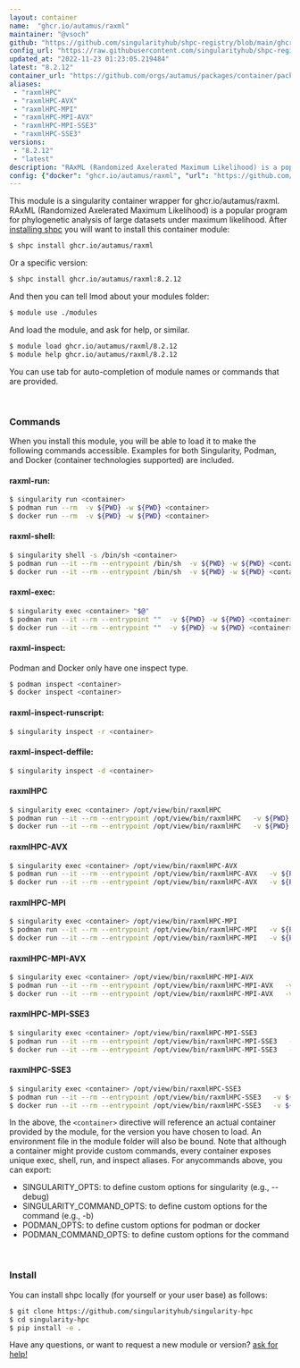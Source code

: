 ```yaml
---
layout: container
name:  "ghcr.io/autamus/raxml"
maintainer: "@vsoch"
github: "https://github.com/singularityhub/shpc-registry/blob/main/ghcr.io/autamus/raxml/container.yaml"
config_url: "https://raw.githubusercontent.com/singularityhub/shpc-registry/main/ghcr.io/autamus/raxml/container.yaml"
updated_at: "2022-11-23 01:23:05.219484"
latest: "8.2.12"
container_url: "https://github.com/orgs/autamus/packages/container/package/raxml"
aliases:
 - "raxmlHPC"
 - "raxmlHPC-AVX"
 - "raxmlHPC-MPI"
 - "raxmlHPC-MPI-AVX"
 - "raxmlHPC-MPI-SSE3"
 - "raxmlHPC-SSE3"
versions:
 - "8.2.12"
 - "latest"
description: "RAxML (Randomized Axelerated Maximum Likelihood) is a popular program for phylogenetic analysis of large datasets under maximum likelihood."
config: {"docker": "ghcr.io/autamus/raxml", "url": "https://github.com/orgs/autamus/packages/container/package/raxml", "maintainer": "@vsoch", "description": "RAxML (Randomized Axelerated Maximum Likelihood) is a popular program for phylogenetic analysis of large datasets under maximum likelihood.", "latest": {"8.2.12": "sha256:19463009b56fbd99c49c5e98aa44481aa6773d1945c1c7c8504bd1ff583ed0ef"}, "tags": {"8.2.12": "sha256:19463009b56fbd99c49c5e98aa44481aa6773d1945c1c7c8504bd1ff583ed0ef", "latest": "sha256:19463009b56fbd99c49c5e98aa44481aa6773d1945c1c7c8504bd1ff583ed0ef"}, "aliases": {"raxmlHPC": "/opt/view/bin/raxmlHPC", "raxmlHPC-AVX": "/opt/view/bin/raxmlHPC-AVX", "raxmlHPC-MPI": "/opt/view/bin/raxmlHPC-MPI", "raxmlHPC-MPI-AVX": "/opt/view/bin/raxmlHPC-MPI-AVX", "raxmlHPC-MPI-SSE3": "/opt/view/bin/raxmlHPC-MPI-SSE3", "raxmlHPC-SSE3": "/opt/view/bin/raxmlHPC-SSE3"}}
---
```


This module is a singularity container wrapper for ghcr.io/autamus/raxml.
RAxML (Randomized Axelerated Maximum Likelihood) is a popular program for phylogenetic analysis of large datasets under maximum likelihood.
After [installing shpc](#install) you will want to install this container module:


```bash
$ shpc install ghcr.io/autamus/raxml
```

Or a specific version:

```bash
$ shpc install ghcr.io/autamus/raxml:8.2.12
```

And then you can tell lmod about your modules folder:

```bash
$ module use ./modules
```

And load the module, and ask for help, or similar.

```bash
$ module load ghcr.io/autamus/raxml/8.2.12
$ module help ghcr.io/autamus/raxml/8.2.12
```

You can use tab for auto-completion of module names or commands that are provided.

<br>

### Commands

When you install this module, you will be able to load it to make the following commands accessible.
Examples for both Singularity, Podman, and Docker (container technologies supported) are included.

#### raxml-run:

```bash
$ singularity run <container>
$ podman run --rm  -v ${PWD} -w ${PWD} <container>
$ docker run --rm  -v ${PWD} -w ${PWD} <container>
```

#### raxml-shell:

```bash
$ singularity shell -s /bin/sh <container>
$ podman run --it --rm --entrypoint /bin/sh  -v ${PWD} -w ${PWD} <container>
$ docker run --it --rm --entrypoint /bin/sh  -v ${PWD} -w ${PWD} <container>
```

#### raxml-exec:

```bash
$ singularity exec <container> "$@"
$ podman run --it --rm --entrypoint ""  -v ${PWD} -w ${PWD} <container> "$@"
$ docker run --it --rm --entrypoint ""  -v ${PWD} -w ${PWD} <container> "$@"
```

#### raxml-inspect:

Podman and Docker only have one inspect type.

```bash
$ podman inspect <container>
$ docker inspect <container>
```

#### raxml-inspect-runscript:

```bash
$ singularity inspect -r <container>
```

#### raxml-inspect-deffile:

```bash
$ singularity inspect -d <container>
```


#### raxmlHPC

```bash
$ singularity exec <container> /opt/view/bin/raxmlHPC
$ podman run --it --rm --entrypoint /opt/view/bin/raxmlHPC   -v ${PWD} -w ${PWD} <container> -c " $@"
$ docker run --it --rm --entrypoint /opt/view/bin/raxmlHPC   -v ${PWD} -w ${PWD} <container> -c " $@"
```


#### raxmlHPC-AVX

```bash
$ singularity exec <container> /opt/view/bin/raxmlHPC-AVX
$ podman run --it --rm --entrypoint /opt/view/bin/raxmlHPC-AVX   -v ${PWD} -w ${PWD} <container> -c " $@"
$ docker run --it --rm --entrypoint /opt/view/bin/raxmlHPC-AVX   -v ${PWD} -w ${PWD} <container> -c " $@"
```


#### raxmlHPC-MPI

```bash
$ singularity exec <container> /opt/view/bin/raxmlHPC-MPI
$ podman run --it --rm --entrypoint /opt/view/bin/raxmlHPC-MPI   -v ${PWD} -w ${PWD} <container> -c " $@"
$ docker run --it --rm --entrypoint /opt/view/bin/raxmlHPC-MPI   -v ${PWD} -w ${PWD} <container> -c " $@"
```


#### raxmlHPC-MPI-AVX

```bash
$ singularity exec <container> /opt/view/bin/raxmlHPC-MPI-AVX
$ podman run --it --rm --entrypoint /opt/view/bin/raxmlHPC-MPI-AVX   -v ${PWD} -w ${PWD} <container> -c " $@"
$ docker run --it --rm --entrypoint /opt/view/bin/raxmlHPC-MPI-AVX   -v ${PWD} -w ${PWD} <container> -c " $@"
```


#### raxmlHPC-MPI-SSE3

```bash
$ singularity exec <container> /opt/view/bin/raxmlHPC-MPI-SSE3
$ podman run --it --rm --entrypoint /opt/view/bin/raxmlHPC-MPI-SSE3   -v ${PWD} -w ${PWD} <container> -c " $@"
$ docker run --it --rm --entrypoint /opt/view/bin/raxmlHPC-MPI-SSE3   -v ${PWD} -w ${PWD} <container> -c " $@"
```


#### raxmlHPC-SSE3

```bash
$ singularity exec <container> /opt/view/bin/raxmlHPC-SSE3
$ podman run --it --rm --entrypoint /opt/view/bin/raxmlHPC-SSE3   -v ${PWD} -w ${PWD} <container> -c " $@"
$ docker run --it --rm --entrypoint /opt/view/bin/raxmlHPC-SSE3   -v ${PWD} -w ${PWD} <container> -c " $@"
```



In the above, the `<container>` directive will reference an actual container provided
by the module, for the version you have chosen to load. An environment file in the
module folder will also be bound. Note that although a container
might provide custom commands, every container exposes unique exec, shell, run, and
inspect aliases. For anycommands above, you can export:

 - SINGULARITY_OPTS: to define custom options for singularity (e.g., --debug)
 - SINGULARITY_COMMAND_OPTS: to define custom options for the command (e.g., -b)
 - PODMAN_OPTS: to define custom options for podman or docker
 - PODMAN_COMMAND_OPTS: to define custom options for the command

<br>

### Install

You can install shpc locally (for yourself or your user base) as follows:

```bash
$ git clone https://github.com/singularityhub/singularity-hpc
$ cd singularity-hpc
$ pip install -e .
```

Have any questions, or want to request a new module or version? [ask for help!](https://github.com/singularityhub/singularity-hpc/issues)